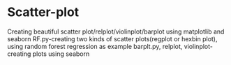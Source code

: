 # Scatter-plot
Creating beautiful scatter plot/relplot/violinplot/barplot using matplotlib and seaborn
RF.py-creating two kinds of scatter plots(regplot or hexbin plot), using random forest regression as example
barplt.py, relplot, violinplot-creating plots using seaborn
